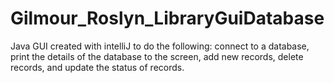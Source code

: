 # Gilmour_Roslyn_LibraryGuiDatabase

Java GUI created with intelliJ to do the following:
    connect to a database, 
    print the details of the database to the screen, 
    add new records, 
    delete records,
    and update the status of records.
